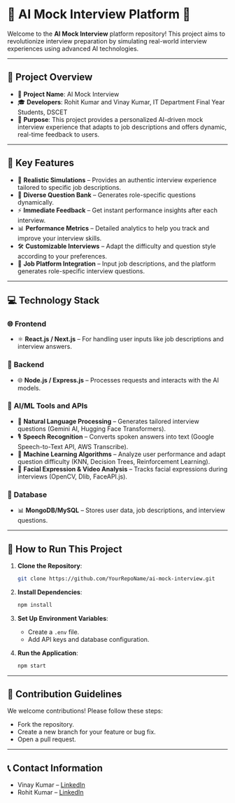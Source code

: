 # 🌟 **AI Mock Interview Platform** 🌟

Welcome to the **AI Mock Interview** platform repository! This project aims to revolutionize interview preparation by simulating real-world interview experiences using advanced AI technologies.

---

## 🚀 **Project Overview** 
- 🤖 **Project Name**: AI Mock Interview
- 🎓 **Developers**: Rohit Kumar and Vinay Kumar, IT Department Final Year Students, DSCET
- 🧠 **Purpose**: This project provides a personalized AI-driven mock interview experience that adapts to job descriptions and offers dynamic, real-time feedback to users.

---

## 🌟 **Key Features**
- 🎯 **Realistic Simulations** – Provides an authentic interview experience tailored to specific job descriptions.
- 📝 **Diverse Question Bank** – Generates role-specific questions dynamically.
- ⚡ **Immediate Feedback** – Get instant performance insights after each interview.
- 📊 **Performance Metrics** – Detailed analytics to help you track and improve your interview skills.
- 🛠 **Customizable Interviews** – Adapt the difficulty and question style according to your preferences.
- 💼 **Job Platform Integration** – Input job descriptions, and the platform generates role-specific interview questions.

---

## 💻 **Technology Stack**

### 🌐 **Frontend**
- ⚛️ **React.js / Next.js** – For handling user inputs like job descriptions and interview answers.

### 📡 **Backend**
- 🌐 **Node.js / Express.js** – Processes requests and interacts with the AI models.
  
### 🧠 **AI/ML Tools and APIs**
- 📝 **Natural Language Processing** – Generates tailored interview questions (Gemini AI, Hugging Face Transformers).
- 🎙 **Speech Recognition** – Converts spoken answers into text (Google Speech-to-Text API, AWS Transcribe).
- 🤖 **Machine Learning Algorithms** – Analyze user performance and adapt question difficulty (KNN, Decision Trees, Reinforcement Learning).
- 🎥 **Facial Expression & Video Analysis** – Tracks facial expressions during interviews (OpenCV, Dlib, FaceAPI.js).

### 💽 **Database**
- 📊 **MongoDB/MySQL** – Stores user data, job descriptions, and interview questions.

---

## 🔧 **How to Run This Project**
1. **Clone the Repository**:
    ```bash
    git clone https://github.com/YourRepoName/ai-mock-interview.git
    ```

2. **Install Dependencies**:
    ```bash
    npm install
    ```

3. **Set Up Environment Variables**:
    - Create a `.env` file.
    - Add API keys and database configuration.

4. **Run the Application**:
    ```bash
    npm start
    ```

---

## 🎉 **Contribution Guidelines**
We welcome contributions! Please follow these steps:
- Fork the repository.
- Create a new branch for your feature or bug fix.
- Open a pull request.

---

## 📞 **Contact Information**
- Vinay Kumar – [LinkedIn](https://www.linkedin.com/in/vinay-kumar860964/)
- Rohit Kumar – [LinkedIn](https://www.linkedin.com/in/rohit21oc/)
